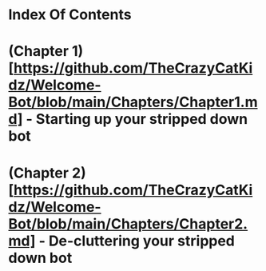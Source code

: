 # Index Of Contents

# (Chapter 1)[https://github.com/TheCrazyCatKidz/Welcome-Bot/blob/main/Chapters/Chapter1.md] - Starting up your stripped down bot
# (Chapter 2)[https://github.com/TheCrazyCatKidz/Welcome-Bot/blob/main/Chapters/Chapter2.md] - De-cluttering your stripped down bot
